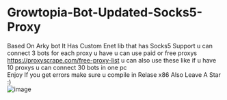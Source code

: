 # Growtopia-Bot-Updated-Socks5-Proxy

Based On Arky bot It Has Custom Enet lib that has Socks5 Support 
u can connect 3 bots for each proxy u have u can use paid or free proxys https://proxyscrape.com/free-proxy-list 
u can also use these like if u have 10 proxys u can connect 30 bots in one pc  
Enjoy  If you get errors make sure u compile in Relase x86 Also Leave A Star :)  
![image](https://user-images.githubusercontent.com/92208108/182427209-cd17d6c5-7c3d-4fad-a598-c2f8ce77fa76.png)
